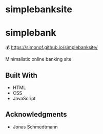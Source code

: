 # simplebanksite
# simplebank

💰  https://simonof.github.io/simplebanksite/

Minimalistic online banking site


## Built With

  * HTML
  * CSS
  * JavaScript


## Acknowledgments

  * Jonas Schmedtmann


